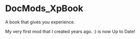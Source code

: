 # DocMods_XpBook
 A book that gives you experience.
 
 My very first mod that I created years ago. :) is now Up to Date!